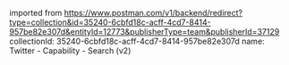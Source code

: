imported from https://www.postman.com/v1/backend/redirect?type=collection&id=35240-6cbfd18c-acff-4cd7-8414-957be82e307d&entityId=12773&publisherType=team&publisherId=37129
collectionId: 35240-6cbfd18c-acff-4cd7-8414-957be82e307d
name: Twitter - Capability - Search (v2)